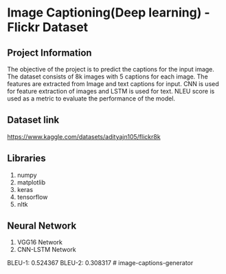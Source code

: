 # Image Captioning(Deep learning) - Flickr Dataset

## Project Information

The objective of the project is to predict the captions for the input image. The dataset consists of 8k images with 5 captions for each image. The features are extracted from Image and text captions for input. CNN is used for feature extraction of images and LSTM is used for text. NLEU score is used as a metric to evaluate the performance of the model.

## Dataset link
https://www.kaggle.com/datasets/adityajn105/flickr8k

## Libraries

1. numpy
2. matplotlib
3. keras
4. tensorflow
5. nltk

## Neural Network

1. VGG16 Network
2. CNN-LSTM Network

BLEU-1: 0.524367 BLEU-2: 0.308317
#   i m a g e - c a p t i o n s - g e n e r a t o r  
 